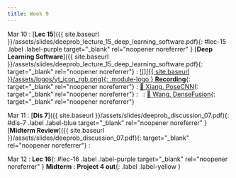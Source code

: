 ```yaml
---
title: Week 9
---
```


 


Mar 10
: [**Lec 15**]({{ site.baseurl }}/assets/slides/deeprob_lecture_15_deep_learning_software.pdf){: #lec-15 .label .label-purple target="_blank" rel="noopener noreferrer" } [**Deep Learning Software**]({{ site.baseurl }}/assets/slides/deeprob_lecture_15_deep_learning_software.pdf){: target="_blank" rel="noopener noreferrer"}
  : [![]({{ site.baseurl }}/assets/logos/yt_icon_rgb.png){: .module-logo } **Recording**](https://leccap.engin.umich.edu/leccap/player/r/pKXsWc){: target="_blank" rel="noopener noreferrer"}
  : [📖 Xiang, PoseCNN](https://arxiv.org/pdf/1711.00199.pdf){: target="_blank" rel="noopener noreferrer"}
: &nbsp;
  : [📖 Wang, DenseFusion](https://arxiv.org/pdf/1901.04780.pdf){: target="_blank" rel="noopener noreferrer"}


Mar 11
: [**Dis 7**]({{ site.baseurl }}/assets/slides/deeprob_discussion_07.pdf){: #dis-7 .label .label-blue target="_blank" rel="noopener noreferrer" } [**Midterm Review**]({{ site.baseurl }}/assets/slides/deeprob_discussion_07.pdf){: target="_blank" rel="noopener noreferrer"}
: &nbsp;


Mar 12
: **Lec 16**{: #lec-16 .label .label-purple target="_blank" rel="noopener noreferrer" } **Midterm**
: **Project 4 out**{: .label .label-yellow }

